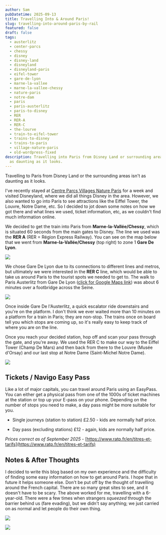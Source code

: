 ```yaml
---
author: Sam
pubDatetime: 2025-09-13
title: Travelling Into & Around Paris!
slug: travelling-into-around-paris-by-rail
featured: false
draft: false
tags:
  - austerlitz
  - center-parcs
  - chessy
  - disney
  - disney-land
  - disneyland
  - disneyland-paris
  - eifel-tower
  - gare-de-lyon
  - marne-la-vallee
  - marne-la-vallee-chessy
  - nature-paris
  - notre-dam
  - paris
  - paris-austerlitz
  - paris-to-disney
  - RER
  - RER-A
  - RER-C
  - the-lourve
  - train-to-eifel-tower
  - trains-to-disney
  - trains-to-paris
  - village-nature-paris
  - old-wordpress-fixed
description: Travelling into Paris from Disney Land or surrounding areas isn't
  as daunting as it looks.
---
```

Travelling to Paris from Disney Land or the surrounding areas isn't as daunting as it looks.

I've recently stayed at [Centre Parcs Villages Nature Paris](https://www.centerparcs.eu/in-en/france/fp_VN_holiday-park-villages-nature-paris) for a week and visited Disneyland, where we did all things Disney in the area. However, we also wanted to go into Paris to see attractions like the Eiffel Tower, the Louvre, Notre Dame, etc. So I decided to jot down some notes on how we got there and what lines we used, ticket information, etc, as we couldn't find much information online.

We decided to get the train into Paris from **Marne-la-Vallée/Chessy**, which is situated 60 seconds from the main gates to Disney. The line we used was the **RER A** (RER = Région Express Railway). You can see on the map below that we went from **Marne-la-Vallée/Chessy** (top right) to zone 1 **Gare De Lyon**.

![](/assets/2025/2025-09-13-travelling-around-paris-by-train-rer-a.png)

We chose Gare De Lyon due to its connections to different lines and metros, but ultimately we were interested in the **RER C** line, which would be able to take us around Paris to the tourist spots we needed to get to. The walk to Paris Austerlitz from Gare De Lyon ([click for Google Maps link](https://maps.app.goo.gl/qdfs9kWf9V7edB3c6)) was about 6 minutes over a footbridge across the Seine.

![](/assets/2025/2025-09-13-travelling-around-paris-by-train-rer-c.png)

Once inside Gare De l'Austerlitz, a quick escalator ride downstairs and you're on the platform. I don't think we ever waited more than 10 minutes on a platform for a train in Paris; they are non-stop. The trains once on board tell you which stops are coming up, so it's really easy to keep track of where you are on the line.

Once you reach your decided station, hop off and scan your pass through the gate, and you're away. We used the RER C to make our way to the Eiffel Tower (Champ De Mars) and then back from there to the Louvre (Musée d'Orsay) and our last stop at Notre Dame (Saint-Michel Notre Dame).

![](/assets/2025/2025-09-13-travelling-around-paris-by-train-travel-card.png)

## **Tickets / Navigo Easy Pass**

Like a lot of major capitals, you can travel around Paris using an EasyPass. You can either get a physical pass from one of the 1000s of ticket machines at the station or top up your E-pass on your phone. Depending on the number of stops you need to make, a day pass might be more suitable for you.

*   Single journeys (station to station) £2.50 - kids are normally half price.
    
*   Day pass (excluding stations) £12 - again, kids are normally half price.
    

_Prices correct as of September 2025_ - [https://www.ratp.fr/en/titres-et-tarifs](https://www.ratp.fr/en/titres-et-tarifs)

## Notes & After Thoughts

I decided to write this blog based on my own experience and the difficulty of finding some easy information on how to get around Paris. I hope that in future it helps someone else. Don't be put off by the thought of travelling around the French capital. There are so many great sites to see, and it doesn't have to be scary. The above worked for me, travelling with a 6-year-old. There were a few times when strangers _squeezed_ through the barrier behind us (fare evading), but we didn't say anything; we just carried on as normal and let people do their own thing.

![](/assets/2025/2025-09-13-travelling-around-paris-by-train-underground-train.png)

![](/assets/2025/2025-09-13-travelling-around-paris-by-train-underground-station.png)